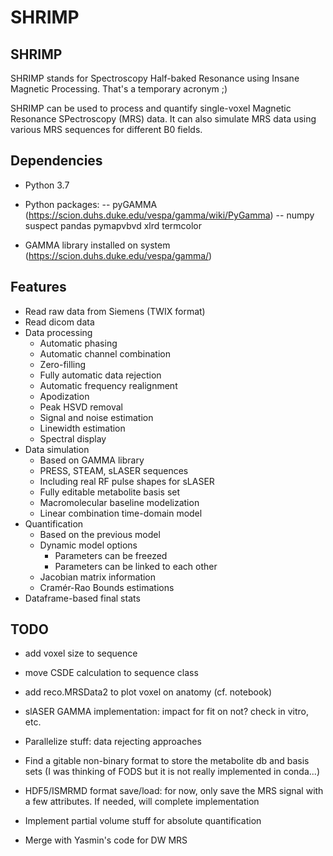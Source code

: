 # SHRIMP

## SHRIMP

SHRIMP stands for Spectroscopy Half-baked Resonance using Insane Magnetic Processing. That's a temporary acronym ;)

SHRIMP can be used to process and quantify single-voxel Magnetic Resonance SPectroscopy (MRS) data. It can also simulate MRS data using various MRS sequences for different B0 fields.

## Dependencies

- Python 3.7
- Python packages:
-- pyGAMMA (https://scion.duhs.duke.edu/vespa/gamma/wiki/PyGamma)
-- numpy suspect pandas pymapvbvd xlrd termcolor

- GAMMA library installed on system (https://scion.duhs.duke.edu/vespa/gamma/)

## Features

- Read raw data from Siemens (TWIX format)
- Read dicom data
- Data processing
	- Automatic phasing
	- Automatic channel combination
	- Zero-filling
	- Fully automatic data rejection
	- Automatic frequency realignment
	- Apodization
	- Peak HSVD removal
	- Signal and noise estimation
	- Linewidth estimation
	- Spectral display
- Data simulation
	- Based on GAMMA library
	- PRESS, STEAM, sLASER sequences
	- Including real RF pulse shapes for sLASER
	- Fully editable metabolite basis set
	- Macromolecular baseline modelization
	- Linear combination time-domain model
- Quantification
	- Based on the previous model
	- Dynamic model options
		- Parameters can be freezed
		- Parameters can be linked to each other
	- Jacobian matrix information
	- Cramér-Rao Bounds estimations
- Dataframe-based final stats

## TODO

- add voxel size to sequence
- move CSDE calculation to sequence class
- add reco.MRSData2 to plot voxel on anatomy (cf. notebook)

- slASER GAMMA implementation: impact for fit on not? check in vitro, etc.

- Parallelize stuff: data rejecting approaches

- Find a gitable non-binary format to store the metabolite db and basis sets (I was thinking of FODS but it is not really implemented in conda...)

- HDF5/ISMRMD format save/load: for now, only save the MRS signal with a few attributes. If needed, will complete implementation

- Implement partial volume stuff for absolute quantification

- Merge with Yasmin's code for DW MRS
